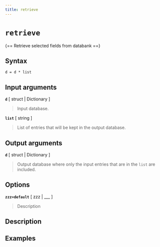 ```yaml
---
title: retrieve
---
```


# `retrieve`

{== Retrieve selected fields from databank ==}


## Syntax 

    d = d * list


## Input arguments 

__`d`__ [ struct | Dictionary ]
> 
> Input database.
> 

__`list`__ [ string ] 
> 
> List of entries that will be kept in the output database.
> 


## Output arguments 

__`d`__ [ struct | Dictionary ] 
> 
> Output database where only the input entries that are in the `list`
> are included.
> 


## Options 

__`zzz=default`__ [ zzz | ___ ]
> 
> Description
> 


## Description 



## Examples

```matlab
```

